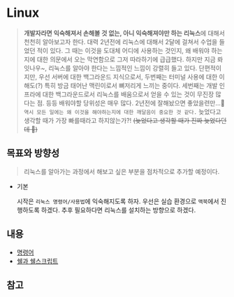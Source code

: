 # Linux

> **개발자라면 익숙해져서 손해볼 것 없는, 아니 익숙해져야만 하는 리눅스**에 대해서 천천히 알아보고자 한다. 대력 2년전에 리눅스에 대해서 2달에 걸쳐서 수업을 들었던 적이 있다. 그 때는 이것을 도대체 어디에 사용하는 것인지, 왜 배워야 하는지에 대한 의문에서 오는 막연함으로 그저 따라하기에 급급했다. 하지만 지금 롸잇나우~, 리눅스를 알아야 한다는 느낌적인 느낌이 강렬히 들고 있다. 단편적이지만, 우선 서버에 대한 백그라운드 지식으로서, 두번째는 터미널 사용에 대한 이해도(?) 특히 방금 태어난 맥린이로서 뼈저리게 느끼는 중이다. 세번째는 개발 인프라에 대한 백그라운드로서 리눅스를 배움으로서 얻을 수 있는 것이 무진장 많다는 점. 등등 배워야할 당위성은 매우 많다. 2년전에 잘해놨으면 좋았을련만...🤪 `역시 모든 일에는 왜 이것을 해야하는지에 대한 깨달음이 중요한 것 같다.` 늦었다고 생각할 때가 가장 빠를때라고 하지않는가?! ~~(늦었다고 생각할 때가 진짜 늦었다던데 🤬)~~

## 목표와 방향성

> 리눅스를 알아가는 과정에서 해보고 싶은 부분을 점차적으로 추가할 예정이다.

-   기본

    시작은 `리눅스 명령어/사용법`에 익숙해지도록 하자. 우선은 실습 환경으로 `맥북`에서 진행하도록 하겠다. 추후 필요하다면 리눅스를 설치하는 방향으로 하겠다.

## 내용

-   [명령어](command.md)
-   [쉘과 쉘스크립트](shellscript.md)

## 참고
